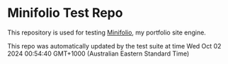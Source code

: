 # Minifolio Test Repo

This repository is used for testing [Minifolio](https://github.com/MaddyGuthridge/Minifolio), my portfolio site engine.

This repo was automatically updated by the test suite at time Wed Oct 02 2024 00:54:40 GMT+1000 (Australian Eastern Standard Time)
